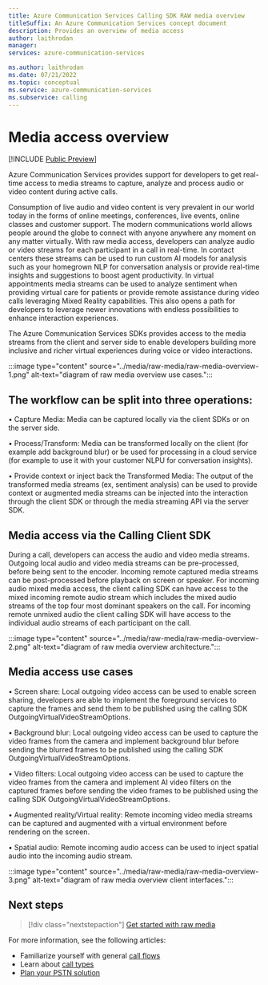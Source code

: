 ```yaml
---
title: Azure Communication Services Calling SDK RAW media overview 
titleSuffix: An Azure Communication Services concept document
description: Provides an overview of media access 
author: laithrodan
manager: 
services: azure-communication-services

ms.author: laithrodan
ms.date: 07/21/2022
ms.topic: conceptual
ms.service: azure-communication-services
ms.subservice: calling
---
```


# Media access overview

[!INCLUDE [Public Preview](../../includes/public-preview-include-document.md)]

Azure Communication Services provides support for developers to get real-time access to media streams to capture, analyze and process audio or video content during active calls. 

Consumption of live audio and video content is very prevalent in our world today in the forms of online meetings, conferences, live events, online classes and customer support. The modern communications world allows people around the globe to connect with anyone anywhere any moment on any matter virtually. With raw media access, developers can analyze audio or video streams for each participant in a call in real-time. In contact centers these streams can be used to run custom AI models for analysis such as your homegrown NLP for conversation analysis or provide real-time insights and suggestions to boost agent productivity. In virtual appointments media streams can be used to analyze sentiment when providing virtual care for patients or provide remote assistance during video calls leveraging Mixed Reality capabilities. This also opens a path for developers to leverage newer innovations with endless possibilities to enhance interaction experiences.   

The Azure Communication Services SDKs provides access to the media streams from the client and server side to enable developers building more inclusive and richer virtual experiences during voice or video interactions. 

:::image type="content" source="../media/raw-media/raw-media-overview-1.png" alt-text="diagram of raw media overview use cases.":::

## The workflow can be split into three operations:
•	Capture Media: Media can be captured locally via the client SDKs or on the server side.

•	Process/Transform: Media can be transformed locally on the client (for example add background blur) or be used for processing in a cloud service (for example to use it with your customer NLPU for conversation insights).

•	Provide context or inject back the Transformed Media: The output of the transformed media streams (ex, sentiment analysis) can be used to provide context  or augmented media streams can be injected into the interaction through the client SDK or through the media streaming API via the server SDK. 

## Media access via the Calling Client SDK
During a call, developers can access the audio and video media streams. Outgoing local audio and video media streams can be pre-processed, before being sent to the encoder. Incoming remote captured media streams can be post-processed before playback on screen or speaker. For incoming audio mixed media access, the client calling SDK can have access to the mixed incoming remote audio stream which includes the mixed audio streams of the top four most dominant speakers on the call. For incoming remote unmixed audio the client calling SDK will have access to the individual audio streams of each participant on the call.  

:::image type="content" source="../media/raw-media/raw-media-overview-2.png" alt-text="diagram of raw media overview architecture.":::


## Media access use cases
•	Screen share: Local outgoing video access can be used to enable screen sharing, developers are able to implement the foreground services to capture the frames and send them to be published using the calling SDK OutgoingVirtualVideoStreamOptions.

•	Background blur: Local outgoing video access can be used to capture the video frames from the camera and implement background blur before sending the blurred frames to be published using the calling SDK OutgoingVirtualVideoStreamOptions.

•	Video filters: Local outgoing video access can be used to capture the video frames from the camera and implement AI video filters on the captured frames before sending the video frames to be published using the calling SDK OutgoingVirtualVideoStreamOptions.

•	Augmented reality/Virtual reality: Remote incoming video media streams can be captured and augmented with a virtual environment before rendering on the screen.

•	Spatial audio: Remote incoming audio access can be used to inject spatial audio into the incoming audio stream.


:::image type="content" source="../media/raw-media/raw-media-overview-3.png" alt-text="diagram of raw media overview client interfaces.":::


## Next steps

> [!div class="nextstepaction"]
> [Get started with raw media](../../quickstarts/voice-video-calling/get-started-raw-media-access.md)

For more information, see the following articles:
- Familiarize yourself with general [call flows](../call-flows.md)
- Learn about [call types](../voice-video-calling/about-call-types.md)
- [Plan your PSTN solution](../telephony/plan-solution.md)
